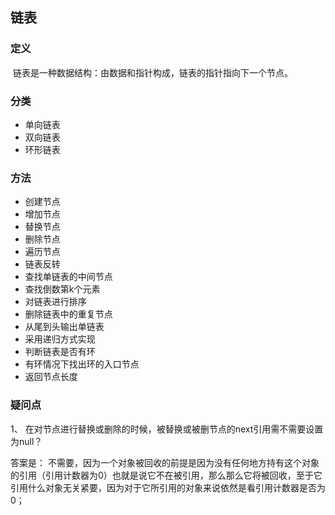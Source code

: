 ## 链表

### 定义

​	链表是一种数据结构：由数据和指针构成，链表的指针指向下一个节点。

### 分类

- 单向链表
- 双向链表
- 环形链表

### 方法

- 创建节点
- 增加节点
- 替换节点
- 删除节点
- 遍历节点
- 链表反转
- 查找单链表的中间节点
- 查找倒数第k个元素
- 对链表进行排序
- 删除链表中的重复节点
- 从尾到头输出单链表
- 采用递归方式实现
- 判断链表是否有环
- 有环情况下找出环的入口节点
- 返回节点长度

### 疑问点

1、 在对节点进行替换或删除的时候，被替换或被删节点的next引用需不需要设置为null？

答案是： 不需要，因为一个对象被回收的前提是因为没有任何地方持有这个对象的引用（引用计数器为0）也就是说它不在被引用，那么那么它将被回收，至于它引用什么对象无关紧要，因为对于它所引用的对象来说依然是看引用计数器是否为0；

